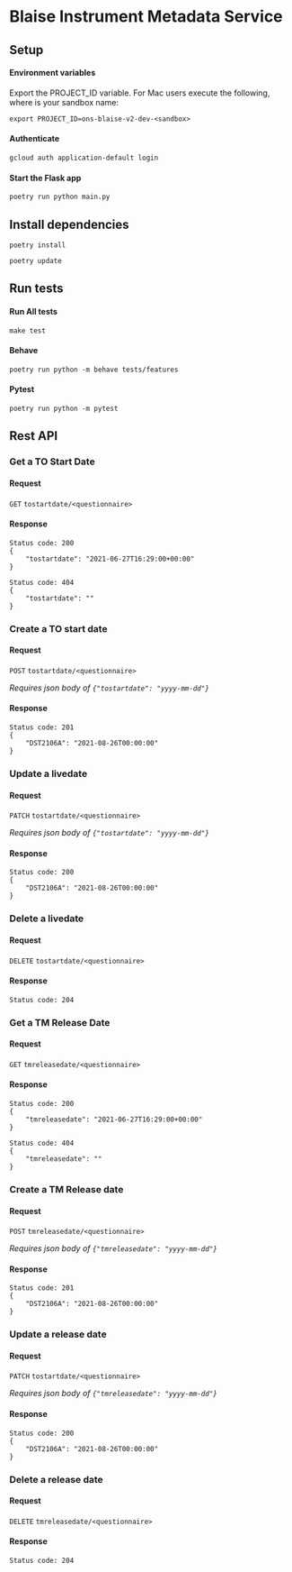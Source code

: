 # Blaise Instrument Metadata Service

## Setup

#### Environment variables

Export the PROJECT_ID variable.  For Mac users execute the following, where <sandbox> is your sandbox name:

`export PROJECT_ID=ons-blaise-v2-dev-<sandbox>`

#### Authenticate

`gcloud auth application-default login`

#### Start the Flask app

`poetry run python main.py`

## Install dependencies

`poetry install`

`poetry update`

## Run tests

#### Run All tests

`make test`

#### Behave

`poetry run python -m behave tests/features`<br>

#### Pytest

`poetry run python -m pytest`

## Rest API

### Get a TO Start Date

#### Request

`GET` `tostartdate/<questionnaire>`

#### Response

````
Status code: 200
{
    "tostartdate": "2021-06-27T16:29:00+00:00"
}
````

````
Status code: 404
{
    "tostartdate": ""
}
````

### Create a TO start date

#### Request

`POST` `tostartdate/<questionnaire>`

_Requires json body of
`{"tostartdate": "yyyy-mm-dd"}`_

#### Response

````
Status code: 201
{
    "DST2106A": "2021-08-26T00:00:00"
}
````

### Update a livedate

#### Request

`PATCH` `tostartdate/<questionnaire>`

_Requires json body of
`{"tostartdate": "yyyy-mm-dd"}`_

#### Response

````
Status code: 200
{
    "DST2106A": "2021-08-26T00:00:00"
}
````

### Delete a livedate

#### Request

`DELETE` `tostartdate/<questionnaire>`

#### Response

````
Status code: 204
````

### Get a TM Release Date

#### Request

`GET` `tmreleasedate/<questionnaire>`

#### Response

````
Status code: 200
{
    "tmreleasedate": "2021-06-27T16:29:00+00:00"
}
````

````
Status code: 404
{
    "tmreleasedate": ""
}
````

### Create a TM Release date

#### Request

`POST` `tmreleasedate/<questionnaire>`

_Requires json body of
`{"tmreleasedate": "yyyy-mm-dd"}`_

#### Response

````
Status code: 201
{
    "DST2106A": "2021-08-26T00:00:00"
}
````

### Update a release date

#### Request

`PATCH` `tostartdate/<questionnaire>`

_Requires json body of
`{"tmreleasedate": "yyyy-mm-dd"}`_

#### Response

````
Status code: 200
{
    "DST2106A": "2021-08-26T00:00:00"
}
````

### Delete a release date

#### Request

`DELETE` `tmreleasedate/<questionnaire>`

#### Response

````
Status code: 204
````
